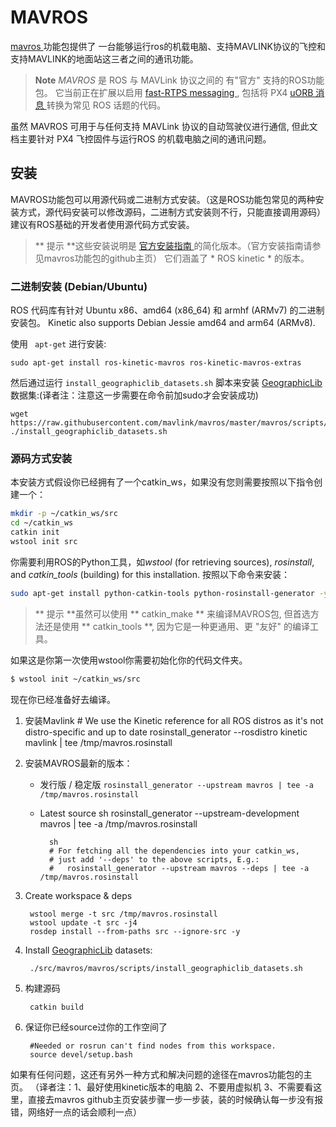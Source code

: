 # MAVROS

[ mavros ](http://wiki.ros.org/mavros#mavros.2BAC8-Plugins.sys_status) 功能包提供了 一台能够运行ros的机载电脑、支持MAVLINK协议的飞控和支持MAVLINK的地面站这三者之间的通讯功能。

> **Note** *MAVROS* 是 ROS 与 MAVLink 协议之间的 有"官方" 支持的ROS功能包。 它当前正在扩展以启用 [ fast-RTPS messaging ](../middleware/micrortps.md), 包括将 PX4 [ uORB 消息 ](../middleware/uorb.md) 转换为常见 ROS 话题的代码。

虽然 MAVROS 可用于与任何支持 MAVLink 协议的自动驾驶仪进行通信, 但此文档主要针对 PX4 飞控固件与运行ROS 的机载电脑之间的通讯问题。

## 安装

MAVROS功能包可以用源代码或二进制方式安装。（这是ROS功能包常见的两种安装方式，源代码安装可以修改源码，二进制方式安装则不行，只能直接调用源码） 建议有ROS基础的开发者使用源代码方式安装。

> ** 提示 **这些安装说明是 [ 官方安装指南 ](https://github.com/mavlink/mavros/tree/master/mavros#installation) 的简化版本。（官方安装指南请参见mavros功能包的github主页） 它们涵盖了 * ROS kinetic * 的版本。

### 二进制安装 (Debian/Ubuntu)

ROS 代码库有针对 Ubuntu x86、amd64 (x86\_64) 和 armhf (ARMv7) 的二进制安装包。 Kinetic also supports Debian Jessie amd64 and arm64 (ARMv8).

使用 ` apt-get` 进行安装:

    sudo apt-get install ros-kinetic-mavros ros-kinetic-mavros-extras
    

然后通过运行 ` install_geographiclib_datasets.sh ` 脚本来安装 [ GeographicLib ](https://geographiclib.sourceforge.io/) 数据集:(译者注：注意这一步需要在命令前加sudo才会安装成功)

    wget https://raw.githubusercontent.com/mavlink/mavros/master/mavros/scripts/install_geographiclib_datasets.sh
    ./install_geographiclib_datasets.sh
    

### 源码方式安装

本安装方式假设你已经拥有了一个catkin_ws，如果没有您则需要按照以下指令创建一个：

```sh
mkdir -p ~/catkin_ws/src
cd ~/catkin_ws
catkin init
wstool init src
```

你需要利用ROS的Python工具，如*wstool* (for retrieving sources), *rosinstall*, and *catkin_tools* (building) for this installation. 按照以下命令来安装：

```sh
sudo apt-get install python-catkin-tools python-rosinstall-generator -y
```

> ** 提示 **虽然可以使用 ** catkin_make ** 来编译MAVROS包, 但首选方法还是使用 ** catkin_tools **, 因为它是一种更通用、更 "友好" 的编译工具。

如果这是你第一次使用wstool你需要初始化你的代码文件夹。

```sh
$ wstool init ~/catkin_ws/src
```

现在你已经准备好去编译。

1. 安装Mavlink 
        # We use the Kinetic reference for all ROS distros as it's not distro-specific and up to date
        rosinstall_generator --rosdistro kinetic mavlink | tee /tmp/mavros.rosinstall

2. 安装MAVROS最新的版本：
    
    - 发行版 / 稳定版 ```rosinstall_generator --upstream mavros | tee -a /tmp/mavros.rosinstall```
    - Latest source 
            sh
            rosinstall_generator --upstream-development mavros | tee -a /tmp/mavros.rosinstall
        
            sh
            # For fetching all the dependencies into your catkin_ws, 
            # just add '--deps' to the above scripts, E.g.:
            #   rosinstall_generator --upstream mavros --deps | tee -a /tmp/mavros.rosinstall

3. Create workspace & deps
    
        wstool merge -t src /tmp/mavros.rosinstall
        wstool update -t src -j4
        rosdep install --from-paths src --ignore-src -y
        

4. Install [GeographicLib](https://geographiclib.sourceforge.io/) datasets:
    
        ./src/mavros/mavros/scripts/install_geographiclib_datasets.sh
        

5. 构建源码
    
        catkin build
        

6. 保证你已经source过你的工作空间了
    
        #Needed or rosrun can't find nodes from this workspace.
        source devel/setup.bash
        

如果有任何问题，这还有另外一种方式和解决问题的途径在mavros功能包的主页。 （译者注：1、最好使用kinetic版本的电脑 2、不要用虚拟机 3、不需要看这里，直接去mavros github主页安装步骤一步一步装，装的时候确认每一步没有报错，网络好一点的话会顺利一点）